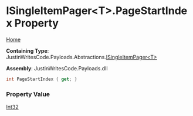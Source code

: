 # ISingleItemPager\<T\>\.PageStartIndex Property

[Home](../../../../README.md)

**Containing Type**: JustinWritesCode\.Payloads\.Abstractions\.[ISingleItemPager\<T\>](../README.md)

**Assembly**: JustinWritesCode\.Payloads\.dll

```csharp
int PageStartIndex { get; }
```

### Property Value

[Int32](https://docs.microsoft.com/en-us/dotnet/api/system.int32)

